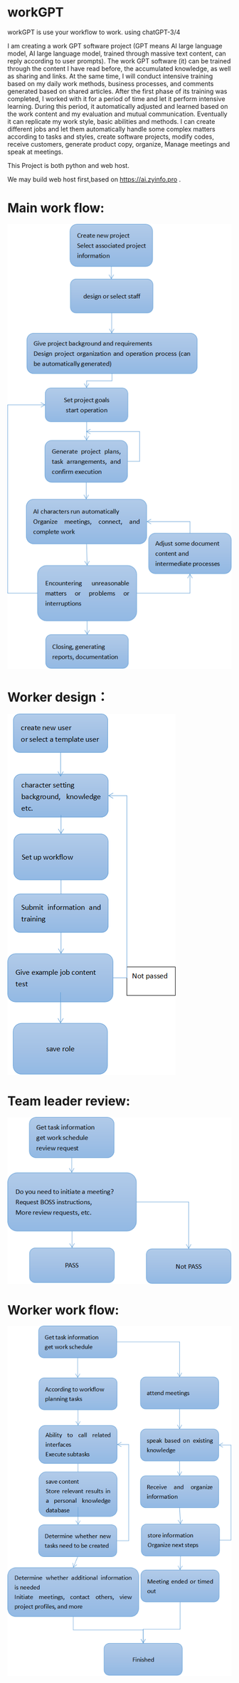 # workGPT
workGPT is use your workflow to work. using chatGPT-3/4

I am creating a work GPT software project (GPT means AI large language model, AI large language model, trained through massive text content, can reply according to user prompts). The work GPT software (it) can be trained through the content I have read before, the accumulated knowledge, as well as sharing and links. At the same time, I will conduct intensive training based on my daily work methods, business processes, and comments generated based on shared articles. After the first phase of its training was completed, I worked with it for a period of time and let it perform intensive learning. During this period, it automatically adjusted and learned based on the work content and my evaluation and mutual communication.
Eventually it can replicate my work style, basic abilities and methods. I can create different jobs and let them automatically handle some complex matters according to tasks and styles, create software projects, modify codes, receive customers, generate product copy, organize, Manage meetings and speak at meetings.

This Project is both python and web host.

We may build web host first,based on https://ai.zyinfo.pro .

# Main work flow:

![main](https://raw.githubusercontent.com/hayooucom/workGPT/main/pics/main-work.png)

# Worker design：

![main](https://raw.githubusercontent.com/hayooucom/workGPT/main/pics/worker-design.png)

# Team leader review:
![main](https://raw.githubusercontent.com/hayooucom/workGPT/main/pics/team-leader.png)

# Worker work flow:
![main](https://raw.githubusercontent.com/hayooucom/workGPT/main/pics/worker-flow.png)
